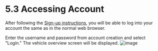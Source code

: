 # 5.3 Accessing Account

After following the [Sign-up instructions](https://github.com/rlogsdon7/Metaverse-Maintenance/blob/main/UserDocs/SignUp.md), you will be able to log into your account the same as in the normal web browser.

Enter the username and password from account creation and select "Login." The vehicle overview screen will be displayed.
![image](https://user-images.githubusercontent.com/112486258/213469337-63c66fdd-baaf-4267-b776-4f28897b48e3.png)
